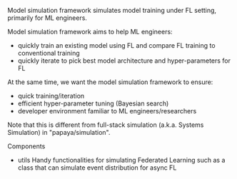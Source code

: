 Model simulation framework simulates model training under FL setting, primarily
for ML engineers.

Model simulation framework aims to help ML engineers:
 - quickly train an existing model using FL and compare FL training to conventional training
 - quickly iterate to pick best model architecture and hyper-parameters for FL

At the same time, we want the model simulation framework to ensure:
 - quick training/iteration
 - efficient hyper-parameter tuning (Bayesian search)
 - developer environment familiar to ML engineers/researchers


Note that this is different from full-stack simulation (a.k.a. Systems Simulation)
in "papaya/simulation".


Components
 - utils
   Handy functionalities for simulating Federated Learning such as a class that
   can simulate event distribution for async FL
